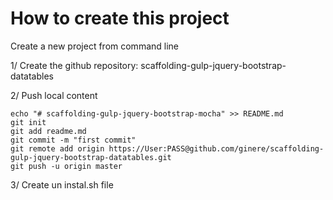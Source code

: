
# How to create this project


Create a new project from command line

1/ Create the github repository: scaffolding-gulp-jquery-bootstrap-datatables

2/ Push local content

```
echo "# scaffolding-gulp-jquery-bootstrap-mocha" >> README.md
git init
git add readme.md
git commit -m "first commit"
git remote add origin https://User:PASS@github.com/ginere/scaffolding-gulp-jquery-bootstrap-datatables.git
git push -u origin master
```

3/ Create un instal.sh file